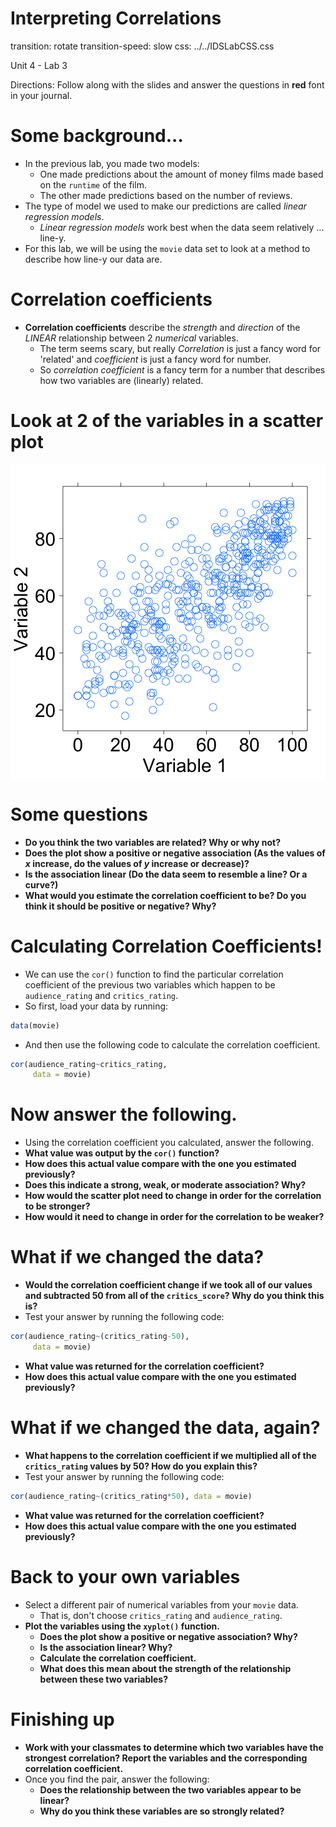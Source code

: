 Interpreting Correlations
========================================================
transition: rotate
transition-speed: slow
css: ../../IDSLabCSS.css

Unit 4 - Lab 3

Directions: Follow along with the slides and answer the questions in **red** font in your journal.
 


Some background...
==============================
- In the previous lab, you made two models:
  - One made predictions about the amount of money films made based on the `runtime` of the film.
  - The other made predictions based on the number of reviews.
- The type of model we used to make our predictions are called _linear regression models_.
  - _Linear regression models_ work best when the data seem relatively ... line-y.
- For this lab, we will be using the `movie` data set to look at a method to describe how line-y our data are.


Correlation coefficients
===============================
- **Correlation coefficients** describe the _strength_ and _direction_ of the _LINEAR_ relationship between 2 _numerical_ variables.
  - The term seems scary, but really _Correlation_ is just a fancy word for 'related' and _coefficient_ is just a fancy word for number.
  - So _correlation coefficient_ is a fancy term for a number that describes how two variables are (linearly) related.



Look at 2 of the variables in a scatter plot
==============================
<img src="unit4lab3-figure/unnamed-chunk-2-1.png" title="plot of chunk unnamed-chunk-2" alt="plot of chunk unnamed-chunk-2" style="display: block; margin: auto;" />


Some questions
==============================

- **Do you think the two variables are related? Why or why not?**
- **Does the plot show a positive or negative association (As the values of $x$ increase, do the values of $y$ increase or decrease)?**
- **Is the association linear (Do the data seem to resemble a line? Or a curve?)**
- **What would you estimate the correlation coefficient to be? Do you think it should be positive or negative? Why?**


Calculating Correlation Coefficients!
==============================

- We can use the `cor()` function to find the particular correlation coefficient of the previous two variables which happen to be `audience_rating` and `critics_rating`.
- So first, load your data by running:

```r
data(movie)
```
- And then use the following code to calculate the correlation coefficient.

```r
cor(audience_rating~critics_rating, 
     data = movie)
```

Now answer the following.
==========================================

- Using the correlation coefficient you calculated, answer the following.
- **What value was output by the `cor()` function?**
- **How does this actual value compare with the one you estimated previously?**
- **Does this indicate a strong, weak, or moderate association? Why?**
- **How would the scatter plot need to change in order for the correlation to be stronger?**
- **How would it need to change in order for the correlation to be weaker?**


What if we changed the data?
===============================
- **Would the correlation coefficient change if we took all of our values and subtracted 50 from all of the `critics_score`? Why do you think this is?**
- Test your answer by running the following code:

```r
cor(audience_rating~(critics_rating-50), 
     data = movie)
```
- **What value was returned for the correlation coefficient?**
- **How does this actual value compare with the one you estimated previously?**

What if we changed the data, again?
===============================

- **What happens to the correlation coefficient if we multiplied all of the `critics_rating` values by 50?  How do you explain this?**
- Test your answer by running the following code:

```r
cor(audience_rating~(critics_rating*50), data = movie)
```
- **What value was returned for the correlation coefficient?**
- **How does this actual value compare with the one you estimated previously?**


Back to your own variables
===============================
- Select a different pair of numerical variables from your `movie` data.
  - That is, don't choose `critics_rating` and `audience_rating`.
- **Plot the variables using the `xyplot()` function.**
  - **Does the plot show a positive or negative association? Why?**
  - **Is the association linear? Why?**
  - **Calculate the correlation coefficient.**
  - **What does this mean about the strength of the relationship between these two variables?**
  

Finishing up
==============================
- **Work with your classmates to determine which two variables have the strongest correlation? Report the variables and the corresponding correlation coefficient.**
- Once you find the pair, answer the following:
  - **Does the relationship between the two variables appear to be linear?**
  - **Why do you think these variables are so strongly related?**
